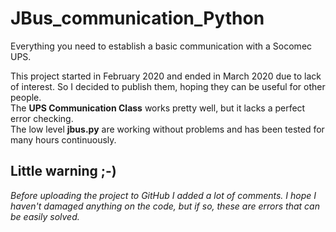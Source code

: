 # JBus_communication_Python

Everything you need to establish a basic communication with a Socomec UPS.

This project started in February 2020 and ended in March 2020 due to lack of interest. So I decided to publish them, hoping they can be useful for other people.  
The **UPS Communication Class** works pretty well, but it lacks a perfect error checking.  
The low level **jbus.py** are working without problems and has been tested for many hours continuously.

## Little warning ;-)
_Before uploading the project to GitHub I added a lot of comments. I hope I haven't damaged anything on the code, but if so, these are errors that can be easily solved._
